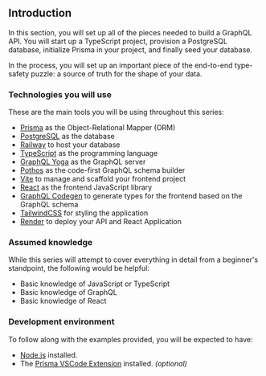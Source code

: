## Introduction

In this section, you will set up all of the pieces needed to build a GraphQL API. You will start up a TypeScript project, provision a PostgreSQL database, initialize Prisma in your project, and finally seed your database.

In the process, you will set up an important piece of the end-to-end type-safety puzzle: a source of truth for the shape of your data.

### Technologies you will use

These are the main tools you will be using throughout this series:

- [Prisma](https://www.prisma.io/) as the Object-Relational Mapper (ORM)
- [PostgreSQL](https://www.postgresql.org/) as the database
- [Railway](https://www.sqlite.org/index.html) to host your database
- [TypeScript](https://www.typescriptlang.org/) as the programming language
- [GraphQL Yoga](https://www.graphql-yoga.com/) as the GraphQL server
- [Pothos](https://pothos-graphql.dev/) as the code-first GraphQL schema builder
- [Vite](https://vitejs.dev/) to manage and scaffold your frontend project
- [React](https://reactjs.org/) as the frontend JavaScript library
- [GraphQL Codegen](https://www.graphql-code-generator.com/) to generate types for the frontend based on the GraphQL schema
- [TailwindCSS](https://tailwindcss.com/) for styling the application
- [Render](https://render.com/) to deploy your API and React Application

### Assumed knowledge

While this series will attempt to cover everything in detail from a beginner's standpoint, the following would be helpful:

- Basic knowledge of JavaScript or TypeScript
- Basic knowledge of GraphQL
- Basic knowledge of React

### Development environment

To follow along with the examples provided, you will be expected to have:

- [Node.js](https://nodejs.org/) installed.
- The [Prisma VSCode Extension](https://marketplace.visualstudio.com/items?itemName=Prisma.prisma) installed. _(optional)_
